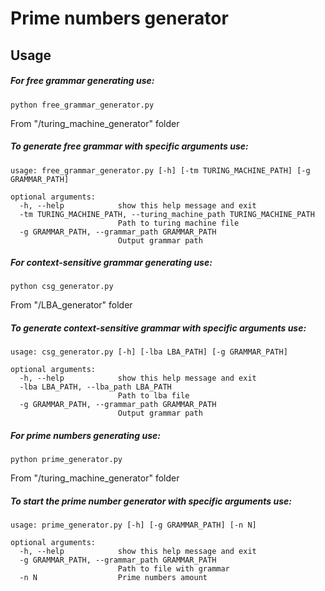 # Prime numbers generator
## Usage
##### For free grammar generating use:
```
python free_grammar_generator.py
```
From "/turing_machine_generator" folder
##### To generate free grammar with specific arguments use:
```
usage: free_grammar_generator.py [-h] [-tm TURING_MACHINE_PATH] [-g GRAMMAR_PATH]

optional arguments:
  -h, --help            show this help message and exit
  -tm TURING_MACHINE_PATH, --turing_machine_path TURING_MACHINE_PATH
                        Path to turing machine file
  -g GRAMMAR_PATH, --grammar_path GRAMMAR_PATH
                        Output grammar path
```
##### For context-sensitive grammar generating use:
```
python csg_generator.py
```
From "/LBA_generator" folder
##### To generate context-sensitive grammar with specific arguments use:
```
usage: csg_generator.py [-h] [-lba LBA_PATH] [-g GRAMMAR_PATH]

optional arguments:
  -h, --help            show this help message and exit
  -lba LBA_PATH, --lba_path LBA_PATH
                        Path to lba file
  -g GRAMMAR_PATH, --grammar_path GRAMMAR_PATH
                        Output grammar path
```
##### For prime numbers generating use:
```
python prime_generator.py
```
From "/turing_machine_generator" folder
##### To start the prime number generator with specific arguments use:
```
usage: prime_generator.py [-h] [-g GRAMMAR_PATH] [-n N]

optional arguments:
  -h, --help            show this help message and exit
  -g GRAMMAR_PATH, --grammar_path GRAMMAR_PATH
                        Path to file with grammar
  -n N                  Prime numbers amount
```
